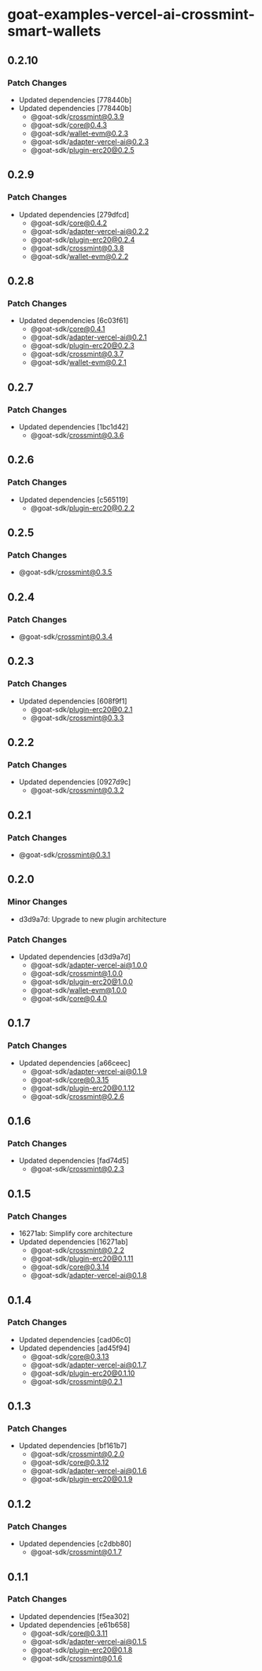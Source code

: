 # goat-examples-vercel-ai-crossmint-smart-wallets

## 0.2.10

### Patch Changes

- Updated dependencies [778440b]
- Updated dependencies [778440b]
  - @goat-sdk/crossmint@0.3.9
  - @goat-sdk/core@0.4.3
  - @goat-sdk/wallet-evm@0.2.3
  - @goat-sdk/adapter-vercel-ai@0.2.3
  - @goat-sdk/plugin-erc20@0.2.5

## 0.2.9

### Patch Changes

- Updated dependencies [279dfcd]
  - @goat-sdk/core@0.4.2
  - @goat-sdk/adapter-vercel-ai@0.2.2
  - @goat-sdk/plugin-erc20@0.2.4
  - @goat-sdk/crossmint@0.3.8
  - @goat-sdk/wallet-evm@0.2.2

## 0.2.8

### Patch Changes

- Updated dependencies [6c03f61]
  - @goat-sdk/core@0.4.1
  - @goat-sdk/adapter-vercel-ai@0.2.1
  - @goat-sdk/plugin-erc20@0.2.3
  - @goat-sdk/crossmint@0.3.7
  - @goat-sdk/wallet-evm@0.2.1

## 0.2.7

### Patch Changes

- Updated dependencies [1bc1d42]
  - @goat-sdk/crossmint@0.3.6

## 0.2.6

### Patch Changes

- Updated dependencies [c565119]
  - @goat-sdk/plugin-erc20@0.2.2

## 0.2.5

### Patch Changes

- @goat-sdk/crossmint@0.3.5

## 0.2.4

### Patch Changes

- @goat-sdk/crossmint@0.3.4

## 0.2.3

### Patch Changes

- Updated dependencies [608f9f1]
  - @goat-sdk/plugin-erc20@0.2.1
  - @goat-sdk/crossmint@0.3.3

## 0.2.2

### Patch Changes

- Updated dependencies [0927d9c]
  - @goat-sdk/crossmint@0.3.2

## 0.2.1

### Patch Changes

- @goat-sdk/crossmint@0.3.1

## 0.2.0

### Minor Changes

- d3d9a7d: Upgrade to new plugin architecture

### Patch Changes

- Updated dependencies [d3d9a7d]
  - @goat-sdk/adapter-vercel-ai@1.0.0
  - @goat-sdk/crossmint@1.0.0
  - @goat-sdk/plugin-erc20@1.0.0
  - @goat-sdk/wallet-evm@1.0.0
  - @goat-sdk/core@0.4.0

## 0.1.7

### Patch Changes

- Updated dependencies [a66ceec]
  - @goat-sdk/adapter-vercel-ai@0.1.9
  - @goat-sdk/core@0.3.15
  - @goat-sdk/plugin-erc20@0.1.12
  - @goat-sdk/crossmint@0.2.6

## 0.1.6

### Patch Changes

- Updated dependencies [fad74d5]
  - @goat-sdk/crossmint@0.2.3

## 0.1.5

### Patch Changes

- 16271ab: Simplify core architecture
- Updated dependencies [16271ab]
  - @goat-sdk/crossmint@0.2.2
  - @goat-sdk/plugin-erc20@0.1.11
  - @goat-sdk/core@0.3.14
  - @goat-sdk/adapter-vercel-ai@0.1.8

## 0.1.4

### Patch Changes

- Updated dependencies [cad06c0]
- Updated dependencies [ad45f94]
  - @goat-sdk/core@0.3.13
  - @goat-sdk/adapter-vercel-ai@0.1.7
  - @goat-sdk/plugin-erc20@0.1.10
  - @goat-sdk/crossmint@0.2.1

## 0.1.3

### Patch Changes

- Updated dependencies [bf161b7]
  - @goat-sdk/crossmint@0.2.0
  - @goat-sdk/core@0.3.12
  - @goat-sdk/adapter-vercel-ai@0.1.6
  - @goat-sdk/plugin-erc20@0.1.9

## 0.1.2

### Patch Changes

- Updated dependencies [c2dbb80]
  - @goat-sdk/crossmint@0.1.7

## 0.1.1

### Patch Changes

- Updated dependencies [f5ea302]
- Updated dependencies [e61b658]
  - @goat-sdk/core@0.3.11
  - @goat-sdk/adapter-vercel-ai@0.1.5
  - @goat-sdk/plugin-erc20@0.1.8
  - @goat-sdk/crossmint@0.1.6
